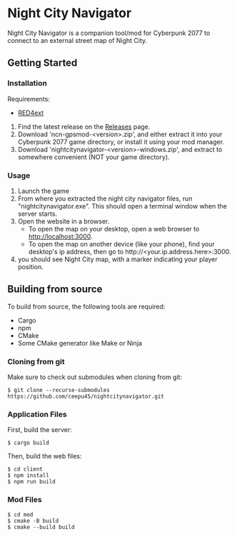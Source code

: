 # Night City Navigator

Night City Navigator is a companion tool/mod for Cyberpunk 2077 to connect to an external street map of Night City.

## Getting Started

### Installation

Requirements:
 - [RED4ext](https://docs.red4ext.com/getting-started/installing-red4ext)

1. Find the latest release on the [Releases](https://github.com/ceepu45/nightcitynavigator/releases) page.
2. Download 'ncn-gpsmod-\<version\>.zip', and either extract it into your Cyberpunk 2077 game directory, or install it using your mod manager.
3. Download 'nightcitynavigator-\<version\>-windows.zip', and extract to somewhere convenient (NOT your game directory).

### Usage
1. Launch the game
2. From where you extracted the night city navigator files, run "nightcitynavigator.exe".
    This should open a terminal window when the server starts.
3. Open the website in a browser.
    - To open the map on your desktop, open a web browser to <http://localhost:3000>.
    - To open the map on another device (like your phone), find your desktop's ip address, then go to http://<your.ip.address.here>:3000.
4. you should see Night City map, with a marker indicating your player position.


## Building from source

To build from source, the following tools are required:

 - Cargo
 - npm
 - CMake
 - Some CMake generator like Make or Ninja

### Cloning from git

Make sure to check out submodules when cloning from git:
```console
$ git clone --recurse-submodules https://github.com/ceepu45/nightcitynavigator.git
```

### Application Files

First, build the server:
```console
$ cargo build
```

Then, build the web files:
```console
$ cd client
$ npm install
$ npm run build
```

### Mod Files

```console
$ cd mod
$ cmake -B build
$ cmake --build build
```
